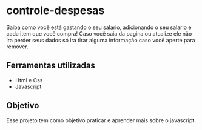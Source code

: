 # controle-despesas
Saiba como você está gastando o seu salario, adicionando o seu salario e cada item que você compra!
Caso você saia da pagina ou atualize ele não ira perder seus dados só ira tirar alguma informação caso você aperte para remover.
## Ferramentas utilizadas
- Html e Css
- Javascript
## Objetivo
Esse projeto tem como objetivo praticar e aprender mais sobre o javascript.
